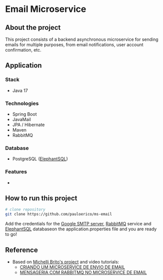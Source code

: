 # Email Microservice
## About the project
This project consists of a backend asynchronous microservice for sending emails for multiple purposes, from email notifications, user account confirmation, etc.
## Application
### Stack
- Java 17
### Technologies
- Spring Boot
- JavaMail
- JPA / Hibernate
- Maven
- RabbitMQ
### Database
- PostgreSQL ([ElephantSQL](https://www.elephantsql.com/))
### Features
- 
## How to run this project

```bash
# clone repository
git clone https://github.com/pauloerico/ms-email
```
Add the credentials for the [Google SMTP server](https://support.google.com/accounts/answer/185833), [RabbitMQ](https://www.cloudamqp.com/) service and [ElephantSQL](https://www.elephantsql.com/) databaseon the application.properties file and you are ready to go!

## Reference
- Based on [Michelli Brito's project](https://github.com/MichelliBrito/ms-email) and video tutorials:
  - [CRIANDO UM MICROSERVICE DE ENVIO DE EMAIL](https://www.youtube.com/watch?v=ZBleZzJf6ro&t=1671s)
  - [MENSAGERIA COM RABBITMQ NO MICROSERVICE DE EMAIL](https://www.youtube.com/watch?v=V-PqR0BxA8c&t=267s)
